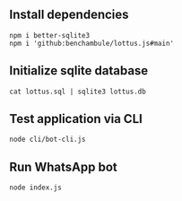 ## Install dependencies
```shell
npm i better-sqlite3
npm i 'github:benchambule/lottus.js#main'
```

## Initialize sqlite database
```shell
cat lottus.sql | sqlite3 lottus.db
```

## Test application via CLI
```shell
node cli/bot-cli.js
```

## Run WhatsApp bot

```shell
node index.js
```